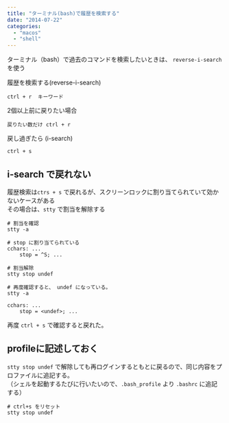 ```yaml
---
title: "ターミナル(bash)で履歴を検索する"
date: "2014-07-22"
categories: 
  - "macos"
  - "shell"
---
```


ターミナル（bash）で過去のコマンドを検索したいときは、 `reverse-i-search` を使う

履歴を検索する(reverse-i-search)

```
ctrl + r  キーワード
```

2個以上前に戻りたい場合

```
戻りたい数だけ ctrl + r
```

戻し過ぎたら (i-search)

```
ctrl + s
```

## i-search で戻れない

履歴検索は`ctrs + s` で戻れるが、スクリーンロックに割り当てられていて効かないケースがある  
その場合は、`stty` で割当を解除する

```
# 割当を確認
stty -a

# stop に割り当てられている
cchars: ...
    stop = ^S; ...
```

```
# 割当解除
stty stop undef

# 再度確認すると、 undef になっている。
stty -a

cchars: ...
    stop = <undef>; ...
```

再度 `ctrl + s` で確認すると戻れた。

## profileに記述しておく

`stty stop undef` で解除しても再ログインするともとに戻るので、同じ内容をプロファイルに追記する。  
（シェルを起動するたびに行いたいので、`.bash_profile` より `.bashrc` に追記する）

```
# ctrl+s をリセット
stty stop undef
```

